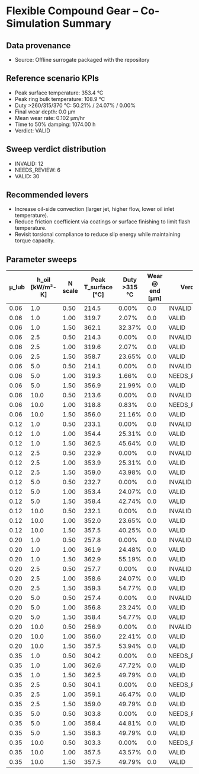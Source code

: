 # Flexible Compound Gear – Co-Simulation Summary

## Data provenance

- Source: Offline surrogate packaged with the repository

## Reference scenario KPIs

- Peak surface temperature: 353.4 °C
- Peak ring bulk temperature: 108.9 °C
- Duty >260/315/370 °C: 50.21% / 24.07% / 0.00%
- Final wear depth: 0.0 µm
- Mean wear rate: 0.102 µm/hr
- Time to 50% damping: 1074.00 h
- Verdict: VALID

## Sweep verdict distribution

- INVALID: 12
- NEEDS_REVIEW: 6
- VALID: 30

## Recommended levers

- Increase oil-side convection (larger jet, higher flow, lower oil inlet temperature).
- Reduce friction coefficient via coatings or surface finishing to limit flash temperature.
- Revisit torsional compliance to reduce slip energy while maintaining torque capacity.

## Parameter sweeps

| μ_lub | h_oil [kW/m²-K] | N scale | Peak T_surface [°C] | Duty >315 °C | Wear @ end [µm] | Verdict |
| --- | --- | --- | --- | --- | --- | --- |
| 0.06 | 1.0 | 0.50 | 214.5 | 0.00% | 0.0 | INVALID |
| 0.06 | 1.0 | 1.00 | 319.7 | 2.07% | 0.0 | VALID |
| 0.06 | 1.0 | 1.50 | 362.1 | 32.37% | 0.0 | VALID |
| 0.06 | 2.5 | 0.50 | 214.3 | 0.00% | 0.0 | INVALID |
| 0.06 | 2.5 | 1.00 | 319.6 | 2.07% | 0.0 | VALID |
| 0.06 | 2.5 | 1.50 | 358.7 | 23.65% | 0.0 | VALID |
| 0.06 | 5.0 | 0.50 | 214.1 | 0.00% | 0.0 | INVALID |
| 0.06 | 5.0 | 1.00 | 319.3 | 1.66% | 0.0 | NEEDS_REVIEW |
| 0.06 | 5.0 | 1.50 | 356.9 | 21.99% | 0.0 | VALID |
| 0.06 | 10.0 | 0.50 | 213.6 | 0.00% | 0.0 | INVALID |
| 0.06 | 10.0 | 1.00 | 318.8 | 0.83% | 0.0 | NEEDS_REVIEW |
| 0.06 | 10.0 | 1.50 | 356.0 | 21.16% | 0.0 | VALID |
| 0.12 | 1.0 | 0.50 | 233.1 | 0.00% | 0.0 | INVALID |
| 0.12 | 1.0 | 1.00 | 354.4 | 25.31% | 0.0 | VALID |
| 0.12 | 1.0 | 1.50 | 362.5 | 45.64% | 0.0 | VALID |
| 0.12 | 2.5 | 0.50 | 232.9 | 0.00% | 0.0 | INVALID |
| 0.12 | 2.5 | 1.00 | 353.9 | 25.31% | 0.0 | VALID |
| 0.12 | 2.5 | 1.50 | 359.0 | 43.98% | 0.0 | VALID |
| 0.12 | 5.0 | 0.50 | 232.7 | 0.00% | 0.0 | INVALID |
| 0.12 | 5.0 | 1.00 | 353.4 | 24.07% | 0.0 | VALID |
| 0.12 | 5.0 | 1.50 | 358.4 | 42.74% | 0.0 | VALID |
| 0.12 | 10.0 | 0.50 | 232.1 | 0.00% | 0.0 | INVALID |
| 0.12 | 10.0 | 1.00 | 352.0 | 23.65% | 0.0 | VALID |
| 0.12 | 10.0 | 1.50 | 357.5 | 40.25% | 0.0 | VALID |
| 0.20 | 1.0 | 0.50 | 257.8 | 0.00% | 0.0 | INVALID |
| 0.20 | 1.0 | 1.00 | 361.9 | 24.48% | 0.0 | VALID |
| 0.20 | 1.0 | 1.50 | 362.9 | 55.19% | 0.0 | VALID |
| 0.20 | 2.5 | 0.50 | 257.7 | 0.00% | 0.0 | INVALID |
| 0.20 | 2.5 | 1.00 | 358.6 | 24.07% | 0.0 | VALID |
| 0.20 | 2.5 | 1.50 | 359.3 | 54.77% | 0.0 | VALID |
| 0.20 | 5.0 | 0.50 | 257.4 | 0.00% | 0.0 | INVALID |
| 0.20 | 5.0 | 1.00 | 356.8 | 23.24% | 0.0 | VALID |
| 0.20 | 5.0 | 1.50 | 358.4 | 54.77% | 0.0 | VALID |
| 0.20 | 10.0 | 0.50 | 256.9 | 0.00% | 0.0 | INVALID |
| 0.20 | 10.0 | 1.00 | 356.0 | 22.41% | 0.0 | VALID |
| 0.20 | 10.0 | 1.50 | 357.5 | 53.94% | 0.0 | VALID |
| 0.35 | 1.0 | 0.50 | 304.2 | 0.00% | 0.0 | NEEDS_REVIEW |
| 0.35 | 1.0 | 1.00 | 362.6 | 47.72% | 0.0 | VALID |
| 0.35 | 1.0 | 1.50 | 362.5 | 49.79% | 0.0 | VALID |
| 0.35 | 2.5 | 0.50 | 304.1 | 0.00% | 0.0 | NEEDS_REVIEW |
| 0.35 | 2.5 | 1.00 | 359.1 | 46.47% | 0.0 | VALID |
| 0.35 | 2.5 | 1.50 | 359.0 | 49.79% | 0.0 | VALID |
| 0.35 | 5.0 | 0.50 | 303.8 | 0.00% | 0.0 | NEEDS_REVIEW |
| 0.35 | 5.0 | 1.00 | 358.4 | 44.81% | 0.0 | VALID |
| 0.35 | 5.0 | 1.50 | 358.3 | 49.79% | 0.0 | VALID |
| 0.35 | 10.0 | 0.50 | 303.3 | 0.00% | 0.0 | NEEDS_REVIEW |
| 0.35 | 10.0 | 1.00 | 357.5 | 43.57% | 0.0 | VALID |
| 0.35 | 10.0 | 1.50 | 357.5 | 49.79% | 0.0 | VALID |
